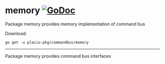 # memory [![GoDoc](https://godoc.org/placio-pkg/commandbus/memory?status.svg)](https://godoc.org/placio-pkg/commandbus/memory)

Package memory provides memory implementation of command bus

Download:

```shell
go get -u placio-pkg/commandbus/memory
```

---

Package memory provides command bus interfaces
